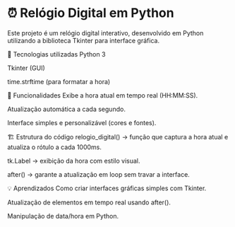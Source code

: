 # ⏰ Relógio Digital em Python
Este projeto é um relógio digital interativo, desenvolvido em Python utilizando a biblioteca Tkinter para interface gráfica.

🔧 Tecnologias utilizadas
Python 3

Tkinter (GUI)

time.strftime (para formatar a hora)

🚀 Funcionalidades
Exibe a hora atual em tempo real (HH:MM:SS).

Atualização automática a cada segundo.

Interface simples e personalizável (cores e fontes).

🏗 Estrutura do código
relogio_digital() → função que captura a hora atual e atualiza o rótulo a cada 1000ms.

tk.Label → exibição da hora com estilo visual.

after() → garante a atualização em loop sem travar a interface.

💡 Aprendizados
Como criar interfaces gráficas simples com Tkinter.

Atualização de elementos em tempo real usando after().

Manipulação de data/hora em Python.
